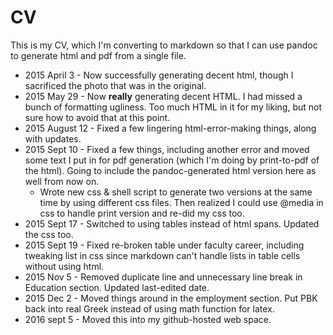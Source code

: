 # CV

This is my CV, which I'm converting to markdown so that I can use pandoc to generate html and pdf from a single file.

- 2015 April 3 - Now successfully generating decent html, though I sacrificed the photo that was in the original.
- 2015 May 29 - Now **really** generating decent HTML. I had missed a bunch of formatting ugliness. Too much HTML in it for my liking, but not sure how to avoid that at this point.
- 2015 August 12 - Fixed a few lingering html-error-making things, along with updates.
- 2015 Sept 10 - Fixed a few things, including another error and moved some text I put in for pdf generation (which I'm doing by print-to-pdf of the html). Going to include the pandoc-generated html version here as well from now on.
    - Wrote new css & shell script to generate two versions at the same time by using different css files. Then realized I could use @media in css to handle print version and re-did my css too.
- 2015 Sept 17 - Switched to using tables instead of html spans. Updated the css too.
- 2015 Sept 19 - Fixed re-broken table under faculty career, including tweaking list in css since markdown can't handle lists in table cells without using html.
- 2015 Nov 5 - Removed duplicate line and unnecessary line break in Education section. Updated last-edited date.
- 2015 Dec 2 - Moved things around in the employment section. Put PBK back into real Greek instead of using math function for latex.
- 2016 sept 5 - Moved this into my github-hosted web space.